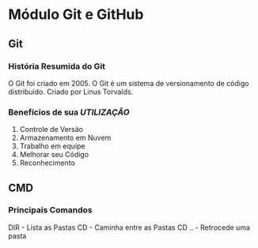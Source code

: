 # Módulo Git e GitHub

## Git

### História Resumida do Git

O Git foi criado em 2005. O Git é um sistema de versionamento de código distribuído. Criado por Linus Torvalds.

### Benefícios de sua *UTILIZAÇÃO*

1. Controle de Versão
2.  Armazenamento em Nuvem
3.  Trabalho em equipe
4.  Melhorar seu Código
5.  Reconhecimento

## CMD

### Principais Comandos

DIR  - Lista as Pastas
CD - Caminha entre as Pastas
CD .. - Retrocede uma pasta
